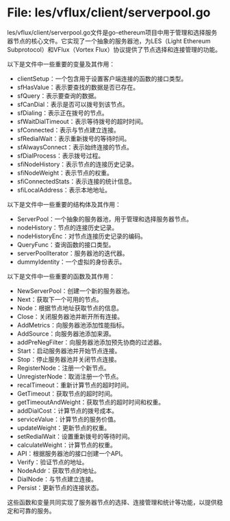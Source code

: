 # File: les/vflux/client/serverpool.go

les/vflux/client/serverpool.go文件是go-ethereum项目中用于管理和选择服务器节点的核心文件。它实现了一个抽象的服务器池，为LES（Light Ethereum Subprotocol）和VFlux（Vortex Flux）协议提供了节点选择和连接管理的功能。

以下是文件中一些重要的变量及其作用：

- clientSetup：一个包含用于设置客户端连接的函数的接口类型。
- sfHasValue：表示要查找的数据是否已存在。
- sfQuery：表示要查询的数据。
- sfCanDial：表示是否可以拨号到该节点。
- sfDialing：表示正在拨号的节点。
- sfWaitDialTimeout：表示等待拨号的超时时间。
- sfConnected：表示与节点建立连接。
- sfRedialWait：表示重新拨号的等待时间。
- sfAlwaysConnect：表示始终连接的节点。
- sfDialProcess：表示拨号过程。
- sfiNodeHistory：表示节点的连接历史记录。
- sfiNodeWeight：表示节点的权重。
- sfiConnectedStats：表示连接的统计信息。
- sfiLocalAddress：表示本地地址。

以下是文件中一些重要的结构体及其作用：

- ServerPool：一个抽象的服务器池，用于管理和选择服务器节点。
- nodeHistory：节点的连接历史记录。
- nodeHistoryEnc：对节点连接历史记录的编码。
- QueryFunc：查询函数的接口类型。
- serverPoolIterator：服务器池的迭代器。
- dummyIdentity：一个虚拟的身份表示。

以下是文件中一些重要的函数及其作用：

- NewServerPool：创建一个新的服务器池。
- Next：获取下一个可用的节点。
- Node：根据节点地址获取节点的信息。
- Close：关闭服务器池并断开所有连接。
- AddMetrics：向服务器池添加性能指标。
- AddSource：向服务器池添加来源。
- addPreNegFilter：向服务器池添加预先协商的过滤器。
- Start：启动服务器池并开始节点连接。
- Stop：停止服务器池并关闭节点连接。
- RegisterNode：注册一个新节点。
- UnregisterNode：取消注册一个节点。
- recalTimeout：重新计算节点的超时时间。
- GetTimeout：获取节点的超时时间。
- getTimeoutAndWeight：获取节点的超时时间和权重。
- addDialCost：计算节点的拨号成本。
- serviceValue：计算节点的服务价值。
- updateWeight：更新节点的权重。
- setRedialWait：设置重新拨号的等待时间。
- calculateWeight：计算节点的权重。
- API：根据服务器池的接口创建一个API。
- Verify：验证节点的地址。
- NodeAddr：获取节点的地址。
- DialNode：与节点建立连接。
- Persist：更新节点的连接状态。

这些函数和变量共同实现了服务器节点的选择、连接管理和统计等功能，以提供稳定和可靠的服务。


